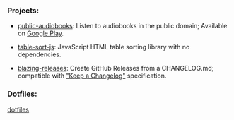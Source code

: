### Projects:
- [public-audiobooks](https://github.com/LeeWannacott/public-audiobooks): Listen
to audiobooks in the public domain; Available on [Google Play](https://play.google.com/store/apps/details?id=com.leewannacott.libriaudire).

- [table-sort-js](https://github.com/LeeWannacott/table-sort-js): JavaScript HTML table sorting library with no dependencies.

- [blazing-releases](https://github.com/LeeWannacott/blazing-releases): Create GitHub Releases from a CHANGELOG.md; compatible with ["Keep a Changelog"](https://keepachangelog.com/en/1.0.0/) specification.

### Dotfiles:  
[dotfiles](https://github.com/LeeWannacott/dotfiles)
